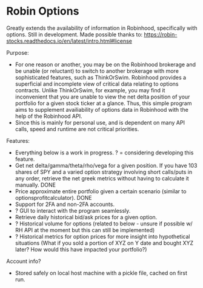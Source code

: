 # Robin Options
Greatly extends the availability of information in Robinhood, specifically with options. Still in development. Made possible thanks to: 
https://robin-stocks.readthedocs.io/en/latest/intro.html#license

Purpose:
- For one reason or another, you may be on the Robinhood brokerage and be unable (or reluctant) to switch to another brokerage with more sophisticated features, such as ThinkOrSwim. Robinhood provides a superficial and incomplete view of critical data relating to options contracts. Unlike ThinkOrSwim, for example, you may find it inconvenient that you are unable to view the net delta position of your portfolio for a given stock ticker at a glance. Thus, this simple program aims to supplement availiability of options data in Robinhood with the help of the Robinhood API.
- Since this is mainly for personal use, and is dependent on many API calls, speed and runtime are not critical priorities.

Features:
- Everything below is a work in progress. ? = considering developing this feature.
- Get net delta/gamma/theta/rho/vega for a given position. If you have 103 shares of SPY and a varied option strategy involving short calls/puts in any order, retrieve the net greek metrics without having  to calculate it manually. DONE
- Price approximate entire portfolio given a certain scenario (similar to optionsprofitcalculator). DONE
- Support for 2FA and non-2FA accounts.
- ? GUI to interact with the program seamlessly.
- Retrieve daily historical bid/ask prices for a given option.
- ? Historical volume for options (related to below - unsure if possible w/ RH API at the moment but this can still be implemented)
- ? Historical metrics for option prices for more insight into hypothetical situations (What if you sold a portion of XYZ on Y date and bought XYZ later? How would this have impacted your portfolio?)


Account info?
- Stored safely on local host machine with a pickle file, cached on first run.
